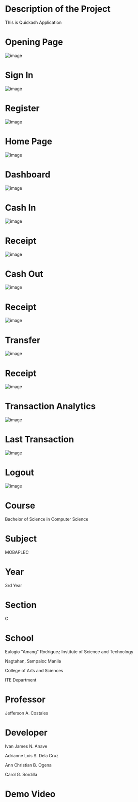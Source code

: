# Description of the Project
This is Quickash Application
# Opening Page
![image](https://user-images.githubusercontent.com/109742570/180227266-6e394971-7b94-46b2-bd38-36ad273b4f84.png)
# Sign In
![image](https://user-images.githubusercontent.com/109742570/180227921-0f00f036-8363-4d93-9f76-5061a68f9f2e.png)
# Register
![image](https://user-images.githubusercontent.com/109742570/180247356-48880543-d215-4126-ad40-3300c165907d.png)
# Home Page
![image](https://user-images.githubusercontent.com/109742570/180228818-9e0a38f8-7fbd-4094-9181-c62d6cd714d6.png)
# Dashboard
![image](https://user-images.githubusercontent.com/109742570/180228909-4e015402-152f-4da2-864c-f8fbb076fd79.png)
# Cash In
![image](https://user-images.githubusercontent.com/109742570/180229006-3b8f2884-9ec0-4bce-856a-106cc8381cb9.png)
# Receipt
![image](https://user-images.githubusercontent.com/109742570/180229100-78ae3051-dfb5-43bb-9065-c2015478c01f.png)
# Cash Out
![image](https://user-images.githubusercontent.com/109742570/180229380-c8c38563-678f-4d63-9696-bc61ed25bdc1.png)
# Receipt
![image](https://user-images.githubusercontent.com/109742570/180229464-81ab7dd0-e9f0-4358-bcfb-7f7d86fe4520.png)
# Transfer
![image](https://user-images.githubusercontent.com/109742570/180229518-17f65a76-c324-4f96-a0fe-1c5af1577103.png)
# Receipt
![image](https://user-images.githubusercontent.com/109742570/180229662-1aaacec2-bdf2-4b07-a14a-e54ac8359d7a.png)
# Transaction Analytics
![image](https://user-images.githubusercontent.com/109742570/180229846-e1f2f3f9-2f2b-4802-82cd-448c4177e4ca.png)
# Last Transaction
![image](https://user-images.githubusercontent.com/109742570/180229992-fdbf7bf7-e289-4920-8b63-6df3f007980c.png)
# Logout
![image](https://user-images.githubusercontent.com/109742570/180230063-8727a109-2e27-4ee5-932d-e9e5838dab88.png)
# Course
Bachelor of Science in Computer Science
# Subject
MOBAPLEC
# Year
3rd Year
# Section
C
# School
Eulogio "Amang" Rodriguez Institute of Science and Technology

Nagtahan, Sampaloc Manila

College of Arts and Sciences

ITE Department

# Professor
Jefferson A. Costales
# Developer
Ivan James N. Anave

Adrianne Lois S. Dela Cruz

Ann Christian B. Ogena

Carol G. Sordilla

# Demo Video
